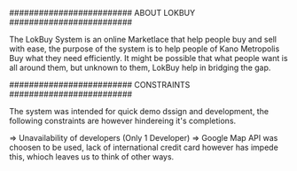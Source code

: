 #########################
ABOUT LOKBUY
#########################

The LokBuy System is an online Marketlace that help people buy and sell with ease, the purpose of the system is to help people of Kano Metropolis Buy what they need efficiently. It might be possible that what people want is all around them, but unknown to them, LokBuy help in bridging the gap.

#########################
CONSTRAINTS
#########################

The system was intended for quick demo dssign and development, the following constraints are however hindereing it's completions.

=> Unavailability of developers (Only 1 Developer)
=> Google Map API was choosen to be used, lack of international credit card however has impede this, whioch leaves us to think of other ways.

